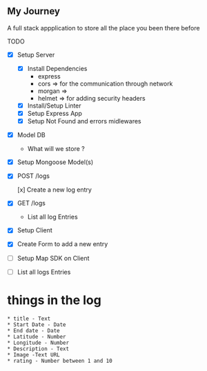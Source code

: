  ## My Journey

A full stack appplication to store all the place you been there before 

TODO

* [x] Setup Server 

   * [x] Install Dependencies 
        * express 
        * cors => for the communication through network
        * morgan =>
        * helmet => for adding security headers 
   * [x] Install/Setup Linter
   * [x] Setup Express App 
   * [x] Setup Not Found and errors midlewares 

* [x] Model DB

   * What will we store ?

* [x] Setup Mongoose Model(s)

* [x] POST /logs

    [x] Create a new log entry 

* [x] GET /logs 

    * List all log Entries 

* [x] Setup Client 

* [x] Create Form to add a new entry 

* [ ] Setup Map SDK on Client 

* [ ] List all logs Entries 


# things in the log 

    * title - Text 
    * Start Date - Date
    * End date - Date 
    * Latitude - Number 
    * Longitude - Number
    * Description - Text 
    * Image -Text URL
    * rating - Number between 1 and 10 